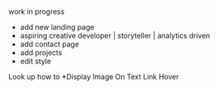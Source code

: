 work in progress
* add new landing page
* aspiring creative developer | storyteller | analytics driven
* add contact page
* add projects
* edit style

Look up how to
*Display Image On Text Link Hover
